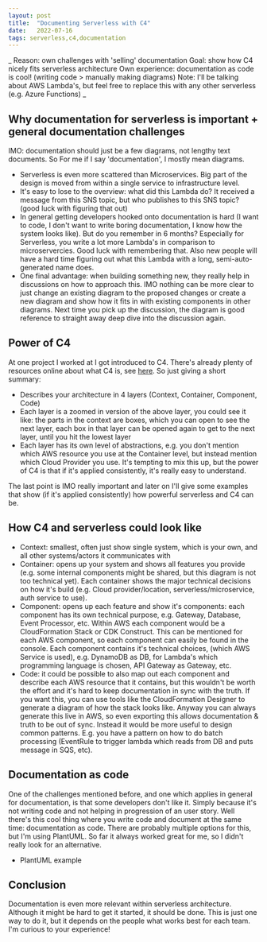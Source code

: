 ```yaml
---
layout: post
title:  "Documenting Serverless with C4"
date:   2022-07-16
tags: serverless,c4,documentation
---
```


_
Reason: own challenges with 'selling' documentation
Goal: show how C4 nicely fits serverless architecture
Own experience: documentation as code is cool! (writing code > manually making diagrams)
Note: I'll be talking about AWS Lambda's, but feel free to replace this with any other serverless (e.g. Azure Functions)
_

## Why documentation for serverless is important + general documentation challenges

IMO: documentation should just be a few diagrams, not lengthy text documents. So For me if I say 'documentation', I mostly mean diagrams.

- Serverless is even more scattered than Microservices. Big part of the design is moved from within a single service to infrastructure level.
- It's easy to lose to the overview: what did this Lambda do? It received a message from this SNS topic, but who publishes to this SNS topic? (good luck with figuring that out)
- In general getting developers hooked onto documentation is hard (I want to code, I don't want to write boring documentation, I know how the system looks like). But do you remember in 6 months? Especially for Serverless, you write a lot more Lambda's in comparison to microservercies. Good luck with remembering that. Also new people will have a hard time figuring out what this Lambda with a long, semi-auto-generated name does. 
- One final advantage: when building something new, they really help in discussions on how to approach this. IMO nothing can be more clear to just change an existing diagram to the proposed changes or create a new diagram and show how it fits in with existing components in other diagrams. Next time you pick up the discussion, the diagram is good reference to straight away deep dive into the discussion again.

## Power of C4

At one project I worked at I got introduced to C4. There's already plenty of resources online about what C4 is, see [here](https://c4model.com/). So just giving a short summary:
- Describes your architecture in 4 layers (Context, Container, Component, Code)
- Each layer is a zoomed in version of the above layer, you could see it like: the parts in the context are boxes, which you can open to see the next layer, each box in that layer can be opened again to get to the next layer, until you hit the lowest layer
- Each layer has its own level of abstractions, e.g. you don't mention which AWS resource you use at the Container level, but instead mention which Cloud Provider you use. It's tempting to mix this up, but the power of C4 is that if it's applied consistently, it's really easy to understand.

The last point is IMO really important and later on I'll give some examples that show (if it's applied consistently) how powerful serverless and C4 can be.

## How C4 and serverless could look like

- Context: smallest, often just show single system, which is your own, and all other systems/actors it communicates with
- Container: opens up your system and shows all features you provide (e.g. some internal components might be shared, but this diagram is not too technical yet). Each container shows the major technical decisions on how it's build (e.g. Cloud provider/location, serverless/microservice, auth service to use).
- Component: opens up each feature and show it's components: each component has its own technical purpose, e.g. Gateway, Database, Event Processor, etc. Within AWS each component would be a CloudFormation Stack or CDK Construct. This can be mentioned for each AWS component, so each component can easily be found in the console. Each component contains it's technical choices, (which AWS Service is used), e.g. DynamoDB as DB, for Lambda's which programming language is chosen, API Gateway as Gateway, etc.
- Code: it could be possible to also map out each component and describe each AWS resource that it contains, but this wouldn't be worth the effort and it's hard to keep documentation in sync with the truth. If you want this, you can use tools like the CloudFormation Designer to generate a diagram of how the stack looks like. Anyway you can always generate this live in AWS, so even exporting this allows documentation & truth to be out of sync. Instead it would be more useful to design common patterns. E.g. you have a pattern on how to do batch processing (EventRule to trigger lambda which reads from DB and puts message in SQS, etc).


## Documentation as code

One of the challenges mentioned before, and one which applies in general for documentation, is that some developers don't like it. Simply because it's not writing code and not helping in progression of an user story. Well there's this cool thing where you write code and document at the same time: documentation as code. There are probably multiple options for this, but I'm using PlantUML. So far it always worked great for me, so I didn't really look for an alternative. 

- PlantUML example

## Conclusion

Documentation is even more relevant within serverless architecture. Although it might be hard to get it started, it should be done. This is just one way to do it, but it depends on the people what works best for each team. I'm curious to your experience!